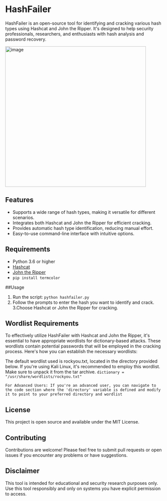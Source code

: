# HashFailer

HashFailer is an open-source tool for identifying and cracking various hash types using Hashcat and John the Ripper. It's designed to help security professionals, researchers, and enthusiasts with hash analysis and password recovery.

<img width="447" alt="image" src="https://github.com/xpinux/Hashfailer/assets/33750676/6f3d55af-8126-49a4-9faa-88648a415fd2">

## Features

- Supports a wide range of hash types, making it versatile for different scenarios.
- Integrates both Hashcat and John the Ripper for efficient cracking.
- Provides automatic hash type identification, reducing manual effort.
- Easy-to-use command-line interface with intuitive options.


## Requirements

- Python 3.6 or higher
- [Hashcat](https://hashcat.net/hashcat/)
- [John the Ripper](https://www.openwall.com/john/)
- `pip install termcolor`

##Usage
1. Run the script:
`python hashfailer.py`
2. Follow the prompts to enter the hash you want to identify and crack.
3.Choose Hashcat or John the Ripper for cracking.

## Wordlist Requirements

To effectively utilize HashFailer with Hashcat and John the Ripper, it's essential to have appropriate wordlists for dictionary-based attacks. These wordlists contain potential passwords that will be employed in the cracking process. Here's how you can establish the necessary wordlists:

The default wordlist used is rockyou.txt, located in the directory provided below. If you're using Kali Linux, it's recommended to employ this wordlist. Make sure to unpack it from the tar archive.
  `dictionary = "/usr/share/wordlists/rockyou.txt"`

`For Advanced Users: If you're an advanced user, you can navigate to the code section where the 'directory' variable is defined and modify it to point to your preferred directory and wordlist`

## License
This project is open source and available under the MIT License.

## Contributing
Contributions are welcome! Please feel free to submit pull requests or open issues if you encounter any problems or have suggestions.

## Disclaimer
This tool is intended for educational and security research purposes only. Use this tool responsibly and only on systems you have explicit permission to access.
